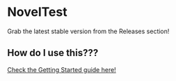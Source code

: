 # NovelTest
Grab the latest stable version from the Releases section!

## How do I use this???

[Check the Getting Started guide here!](https://github.com/Crystalwarrior/NovelTest/blob/master/docs/getting_started.md)
